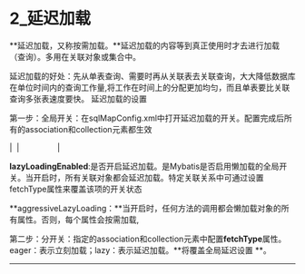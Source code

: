 ﻿
# 2_延迟加载

**延迟加载，又称按需加载。**延迟加载的内容等到真正使用时才去进行加载（查询）。多用在关联对象或集合中。 

延迟加载的好处：先从单表查询、需要时再从关联表去关联查询，大大降低数据库在单位时间内的查询工作量,将工作在时间上的分配更加均匀，而且单表要比关联查询多张表速度要快。
延迟加载的设置 

第一步：全局开关：在sqlMapConfig.xml中打开延迟加载的开关。配置完成后所有的association和collection元素都生效   


|                                                                                                                                                |<settings>
      <setting name="lazyLoadingEnabled" value="true"/>
      <setting name="aggressiveLazyLoading" value="true"/>
  </settings>     |

**lazyLoadingEnabled**:是否开启延迟加载。是Mybatis是否启用懒加载的全局开关。当开启时，所有关联对象都会延迟加载。特定关联关系中可通过设置
fetchType属性来覆盖该项的开关状态 

**aggressiveLazyLoading：**当开启时，任何方法的调用都会懒加载对象的所有属性。否则，每个属性会按需加载, 

第二步：分开关：指定的association和collection元素中配置**fetchType**属性。eager：表示立刻加载；lazy：表示延迟加载。**将覆盖全局延迟设置
**。 



------------------------------------------------------------

